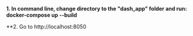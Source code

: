 **1. In command line, change directory to the "dash_app" folder and run: docker-compose up --build** <br/>

**2. Go to http://localhost:8050 <br/>
